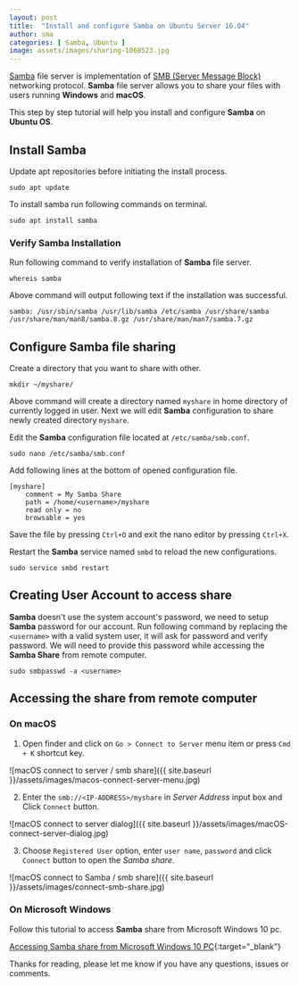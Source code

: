 ```yaml
---
layout: post
title:  "Install and configure Samba on Ubuntu Server 16.04"
author: sma
categories: [ Samba, Ubuntu ]
image: assets/images/sharing-1068523.jpg
---
```


[Samba](https://www.samba.org) file server is implementation of [SMB (Server Message Block)](https://en.wikipedia.org/wiki/Server_Message_Block) networking protocol. **Samba** file server allows you to share your files with users running **Windows** and **macOS**.

This step by step tutorial will help you install and configure **Samba** on **Ubuntu OS**.

## Install Samba

Update apt repositories before initiating the install process.

```
sudo apt update
```

To install samba run following commands on terminal.

```
sudo apt install samba
```

### Verify Samba Installation
Run following command to verify installation of **Samba** file server.

```
whereis samba
``` 

Above command will output following text if the installation was successful.

```
samba: /usr/sbin/samba /usr/lib/samba /etc/samba /usr/share/samba /usr/share/man/man8/samba.8.gz /usr/share/man/man7/samba.7.gz
```

## Configure Samba file sharing
Create a directory that you want to share with other.

```
mkdir ~/myshare/
```

Above command will create a directory named  `myshare` in home directory of currently logged in user. Next we will edit **Samba** configuration to share newly created directory `myshare`. 

Edit the **Samba** configuration file located at `/etc/samba/smb.conf`.

```
sudo nano /etc/samba/smb.conf
```

Add following lines at the bottom of opened configuration file.

```
[myshare]
    comment = My Samba Share
    path = /home/<username>/myshare
    read only = no
    browsable = yes
```

Save the file by pressing `Ctrl+O` and exit the nano editor by pressing `Ctrl+X`.

Restart the **Samba** service named `smbd` to reload the new configurations.

```
sudo service smbd restart
```

## Creating User Account to access share

**Samba** doesn't use the system account's password, we need to setup **Samba** password for our account. Run following command by replacing the `<username>` with a valid system user, it will ask for password and verify password. We will need to provide this password while accessing the **Samba Share** from remote computer.

```
sudo smbpasswd -a <username>
```

## Accessing the share from remote computer

### On macOS
1. Open finder and click on `Go > Connect to Server` menu item or press `Cmd + K` shortcut key.

![macOS connect to server / smb share]({{ site.baseurl }}/assets/images/macos-connect-server-menu.jpg)

2. Enter the `smb://<IP-ADDRESS>/myshare` in *Server Address* input box and Click `Connect` button.

![macOS connect to server dialog]({{ site.baseurl }}/assets/images/macOS-connect-server-dialog.jpg)

3. Choose `Registered User` option, enter `user name`, `password` and click `Connect` button to open the *Samba share*.

![macOS connect to Samba / smb share]({{ site.baseurl }}/assets/images/connect-smb-share.jpg)

### On Microsoft Windows

Follow this tutorial to access **Samba** share from Microsoft Windows 10 pc.

[Accessing Samba share from Microsoft Windows 10 PC](https://www.windowscentral.com/how-access-files-network-devices-using-smbv1-windows-10){:target="_blank"}


Thanks for reading, please let me know if you have any questions, issues or comments.




